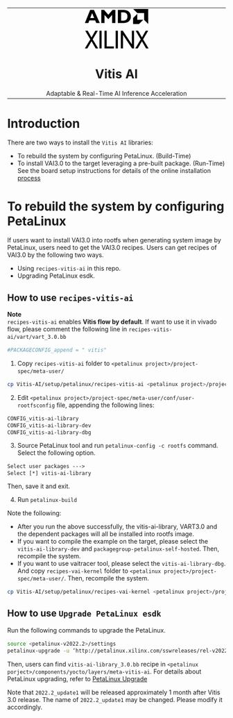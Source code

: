 ﻿<table class="sphinxhide">
 <tr>
   <td align="center"><img src="https://raw.githubusercontent.com/Xilinx/Image-Collateral/main/xilinx-logo.png" width="30%"/><h1>Vitis AI</h1><h0>Adaptable & Real-Time AI Inference Acceleration</h0>
   </td>
 </tr>
</table>


# Introduction
There are two ways to install the `Vitis AI` libraries: 
* To rebuild the system by configuring PetaLinux. (Build-Time)
* To install VAI3.0 to the target leveraging a pre-built package. (Run-Time) See the board setup instructions for details of the online installation [process](../../docs/board_setup/vai_install_to_target)

# To rebuild the system by configuring PetaLinux
If users want to install VAI3.0 into rootfs when generating system image by PetaLinux, users need to get the VAI3.0 recipes.
Users can get recipes of VAI3.0 by the following two ways.
* Using `recipes-vitis-ai` in this repo.
* Upgrading PetaLinux esdk.

## How to use `recipes-vitis-ai`

**Note**  
`recipes-vitis-ai` enables **Vitis flow by default**. If want to use it in vivado flow, please comment the following line in `recipes-vitis-ai/vart/vart_3.0.bb`  
```bash
#PACKAGECONFIG_append = " vitis"
```

1. Copy `recipes-vitis-ai` folder to `<petalinux project>/project-spec/meta-user/`
```bash
cp Vitis-AI/setup/petalinux/recipes-vitis-ai <petalinux project>/project-spec/meta-user/
```

2. Edit `<petalinux project>/project-spec/meta-user/conf/user-rootfsconfig` file, appending the following lines:
```
CONFIG_vitis-ai-library
CONFIG_vitis-ai-library-dev
CONFIG_vitis-ai-library-dbg
```

3. Source PetaLinux tool and run `petalinux-config -c rootfs` command. Select the following option.
```
Select user packages --->
Select [*] vitis-ai-library
```
Then, save it and exit.

4. Run `petalinux-build`

Note the following:  
* After you run the above successfully, the vitis-ai-library, VART3.0 and the dependent packages will all be installed into rootfs image.  
* If you want to compile the example on the target, please select the `vitis-ai-library-dev` and `packagegroup-petalinux-self-hosted`. Then, recompile the system.   
* If you want to use vaitracer tool, please select the `vitis-ai-library-dbg`. And copy `recipes-vai-kernel` folder to `<petalinux project>/project-spec/meta-user/`. Then, recompile the system.   
```bash
cp Vitis-AI/setup/petalinux/recipes-vai-kernel <petalinux project>/project-spec/meta-user/
```

## How to use `Upgrade PetaLinux esdk`
Run the following commands to upgrade the PetaLinux.
```bash
source <petalinux-v2022.2>/settings
petalinux-upgrade -u ‘http://petalinux.xilinx.com/sswreleases/rel-v2022/sdkupdate/2022.2_update1/’ -p ‘aarch64’
```
Then, users can find `vitis-ai-library_3.0.bb` recipe in `<petalinux porject>/components/yocto/layers/meta-vitis-ai`.
For details about PetaLinux upgrading, refer to [PetaLinux Upgrade](https://docs.xilinx.com/r/en-US/ug1144-petalinux-tools-reference-guide/petalinux-upgrade-Options)

Note that `2022.2_update1` will be released approximately 1 month after Vitis 3.0 release. The name of `2022.2_update1` may be changed. Please modify it accordingly. 

